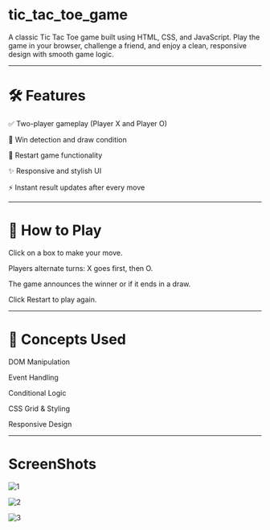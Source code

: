 # tic_tac_toe_game
A classic Tic Tac Toe game built using HTML, CSS, and JavaScript. Play the game in your browser, challenge a friend, and enjoy a clean, responsive design with smooth game logic.

--- 

# 🛠️ Features

✅ Two-player gameplay (Player X and Player O)

🎯 Win detection and draw condition

🔁 Restart game functionality

✨ Responsive and stylish UI

⚡ Instant result updates after every move

---

# 📌 How to Play
Click on a box to make your move.

Players alternate turns: X goes first, then O.

The game announces the winner or if it ends in a draw.

Click Restart to play again.

---

# 🧠 Concepts Used
DOM Manipulation

Event Handling

Conditional Logic

CSS Grid & Styling

Responsive Design

---

# ScreenShots
![1](https://github.com/user-attachments/assets/7405fc77-2adc-4cd5-a6f0-5d5cd56be6f7)


![2](https://github.com/user-attachments/assets/f91dbfa1-6b50-4d5f-945c-8642e45e5c6b)


![3](https://github.com/user-attachments/assets/775a3418-4c46-4ed6-b6b3-e26f1c8d3eec)
